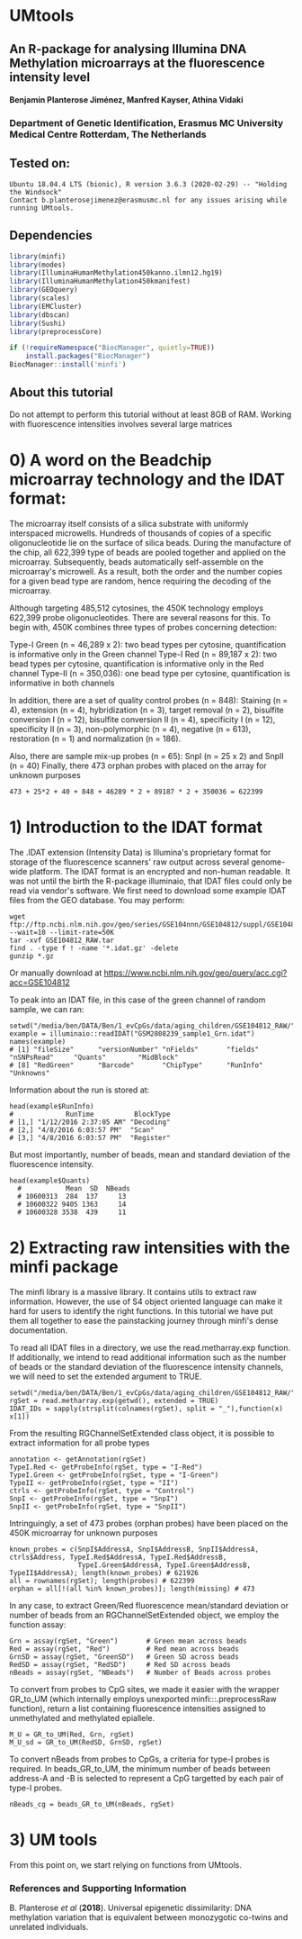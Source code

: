 # UMtools
## An R-package for analysing Illumina DNA Methylation microarrays at the fluorescence intensity level



#### Benjamin Planterose Jiménez, Manfred Kayser, Athina Vidaki

### Department of Genetic Identification, Erasmus MC University Medical Centre Rotterdam, The Netherlands


## Tested on:

    Ubuntu 18.04.4 LTS (bionic), R version 3.6.3 (2020-02-29) -- "Holding the Windsock"
    Contact b.planterosejimenez@erasmusmc.nl for any issues arising while running UMtools.
    
## Dependencies 

```r
library(minfi)
library(modes)
library(IlluminaHumanMethylation450kanno.ilmn12.hg19)
library(IlluminaHumanMethylation450kmanifest)
library(GEOquery)
library(scales)
library(EMCluster)
library(dbscan)
library(Sushi)
library(preprocessCore)
```

```r
if (!requireNamespace("BiocManager", quietly=TRUE))
    install.packages("BiocManager")
BiocManager::install('minfi')
```


## About this tutorial
    
Do not attempt to perform this tutorial without at least 8GB of RAM. Working with fluorescence intensities
involves several large matrices

# 0) A word on the Beadchip microarray technology and the IDAT format: 

The microarray itself consists of a silica substrate with uniformly interspaced microwells.
Hundreds of thousands of copies of a specific oligonucleotide lie on the surface of silica beads.
During the manufacture of the chip, all 622,399 type of beads are pooled together and applied on
the microarray. Subsequently, beads automatically self-assemble on the microarray's microwell. As a result, both
the order and the number copies for a given bead type are random, hence requiring the decoding of the microarray.

Although targeting 485,512 cytosines, the 450K technology employs 622,399 probe oligonucleotides. There are
several reasons for this. To begin with, 450K combines three types of probes concerning detection:

Type-I Green (n = 46,289 x 2): two bead types per cytosine, quantification is informative only in the Green channel
Type-I Red (n = 89,187 x 2): two bead types per cytosine, quantification is informative only in the Red channel
Type-II (n = 350,036): one bead type per cytosine, quantification is informative in both channels

In addition, there are a set of quality control probes (n = 848):
Staining (n = 4), extension (n = 4), hybridization (n = 3), target removal (n = 2), bisulfite conversion I (n = 12),
bisulfite conversion II (n = 4), specificity I (n = 12), specificity II (n = 3), non-polymorphic (n = 4),
negative (n = 613), restoration (n = 1) and normalization (n = 186).

Also, there are sample mix-up probes (n = 65):
SnpI (n = 25 x 2) and SnpII (n = 40)
Finally, there 473 orphan probes with placed on the array for unknown purposes

    473 + 25*2 + 40 + 848 + 46289 * 2 + 89187 * 2 + 350036 = 622399



# 1) Introduction to the IDAT format

The .IDAT extension (Intensity Data) is Illumina's proprietary format for storage of the fluorescence scanners'
raw output across several genome-wide platform. The IDAT format is an encrypted and non-human readable.
It was not until the birth the R-package illuminaio, that IDAT files could only be read via vendor's software.
We first need to download some example IDAT files from the GEO database. You may perform: 

    wget ftp://ftp.ncbi.nlm.nih.gov/geo/series/GSE104nnn/GSE104812/suppl/GSE104812_RAW.tar --wait=10 --limit-rate=50K
    tar -xvf GSE104812_RAW.tar
    find . -type f ! -name '*.idat.gz' -delete
    gunzip *.gz

Or manually download at https://www.ncbi.nlm.nih.gov/geo/query/acc.cgi?acc=GSE104812

To peak into an IDAT file, in this case of the green channel of random sample, we can ran:

    setwd("/media/ben/DATA/Ben/1_evCpGs/data/aging_children/GSE104812_RAW/")
    example = illuminaio::readIDAT("GSM2808239_sample1_Grn.idat")
    names(example)
    # [1] "fileSize"      "versionNumber" "nFields"       "fields"        "nSNPsRead"     "Quants"        "MidBlock"
    # [8] "RedGreen"      "Barcode"       "ChipType"      "RunInfo"       "Unknowns"

Information about the run is stored at:

    head(example$RunInfo)
    #             RunTime          BlockType
    # [1,] "1/12/2016 2:37:05 AM" "Decoding"
    # [2,] "4/8/2016 6:03:57 PM"  "Scan"
    # [3,] "4/8/2016 6:03:57 PM"  "Register"
    
But most importantly, number of beads, mean and standard deviation of the fluorescence intensity.

    head(example$Quants)
      #           Mean  SD  NBeads
      # 10600313  284  137     13
      # 10600322 9405 1363     14
      # 10600328 3538  439     11


# 2) Extracting raw intensities with the minfi package

The minfi library is a massive library. It contains utils to extract raw information. However, the use of
S4 object oriented language can make it hard for users to identify the right functions. In this tutorial
we have put them all together to ease the painstacking journey through minfi's dense documentation.

To read all IDAT files in a directory, we use the read.metharray.exp function. If additionally, we intend
to read additional information such as the number of beads or the standard deviation of the fluorescence
intensity channels, we will need to set the extended argument to TRUE.

    setwd("/media/ben/DATA/Ben/1_evCpGs/data/aging_children/GSE104812_RAW/")
    rgSet = read.metharray.exp(getwd(), extended = TRUE)
    IDAT_IDs = sapply(strsplit(colnames(rgSet), split = "_"),function(x) x[1])

From the resulting RGChannelSetExtended class object, it is possible to extract information for all probe types

    annotation <- getAnnotation(rgSet)
    TypeI.Red <- getProbeInfo(rgSet, type = "I-Red")
    TypeI.Green <- getProbeInfo(rgSet, type = "I-Green")
    TypeII <- getProbeInfo(rgSet, type = "II")
    ctrls <- getProbeInfo(rgSet, type = "Control")
    SnpI <- getProbeInfo(rgSet, type = "SnpI")
    SnpII <- getProbeInfo(rgSet, type = "SnpII")

Intringuingly, a set of 473 probes (orphan probes) have been placed on the 450K microarray for unknown purposes

    known_probes = c(SnpI$AddressA, SnpI$AddressB, SnpII$AddressA, ctrls$Address, TypeI.Red$AddressA, TypeI.Red$AddressB,
                     TypeI.Green$AddressA, TypeI.Green$AddressB, TypeII$AddressA); length(known_probes) # 621926
    all = rownames(rgSet); length(probes) # 622399
    orphan = all[!(all %in% known_probes)]; length(missing) # 473

In any case, to extract Green/Red fluorescence mean/standard deviation or number of beads from an RGChannelSetExtended object, we employ the function assay:

    Grn = assay(rgSet, "Green")       # Green mean across beads
    Red = assay(rgSet, "Red")         # Red mean across beads
    GrnSD = assay(rgSet, "GreenSD")   # Green SD across beads
    RedSD = assay(rgSet, "RedSD")     # Red SD across beads
    nBeads = assay(rgSet, "NBeads")   # Number of Beads across probes

To convert from probes to CpG sites, we made it easier with the wrapper GR_to_UM (which internally employs unexported minfi:::.preprocessRaw function), return a list containing fluorescence intensities assigned to unmethylated and methylated epiallele.

    M_U = GR_to_UM(Red, Grn, rgSet)
    M_U_sd = GR_to_UM(RedSD, GrnSD, rgSet)
    
To convert nBeads from probes to CpGs, a criteria for type-I probes is required. In beads_GR_to_UM, the minimum number of beads between address-A and -B is selected to represent a CpG targetted by each pair of type-I probes.

    nBeads_cg = beads_GR_to_UM(nBeads, rgSet)



# 3) UM tools
From this point on, we start relying on functions from UMtools. 








### References and Supporting Information
B. Planterose *et al* (**2018**). Universal epigenetic dissimilarity: DNA methylation variation that is equivalent between monozygotic co-twins and unrelated individuals.






